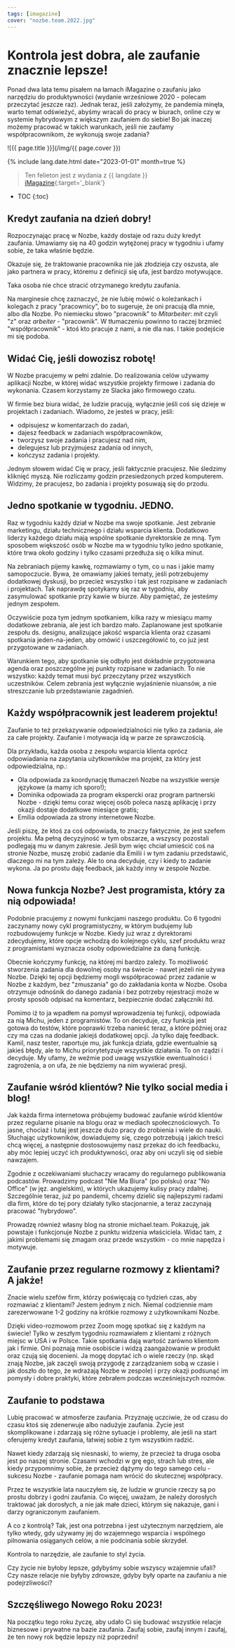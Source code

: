 ```yaml
---
tags: [imagazine]
cover: "nozbe.team.2022.jpg"
---
```


# Kontrola jest dobra, ale zaufanie znacznie lepsze!

Ponad dwa lata temu pisałem na łamach iMagazine o zaufaniu jako narzędziu do produktywności (wydanie wrześniowe 2020 - polecam przeczytać jeszcze raz). Jednak teraz, jeśli założymy, że pandemia minęła, warto temat odświeżyć, abyśmy wracali do pracy w biurach, online czy w systemie hybrydowym z większym zaufaniem do siebie! Bo jak inaczej możemy pracować w takich warunkach, jeśli nie zaufamy współpracownikom, że wykonują swoje zadania?

<!--More-->

![{{ page.title }}](/img/{{ page.cover }})

{% include lang.date.html date="2023-01-01" month=true %}

> Ten felieton jest z wydania z {{ langdate }} [iMagazine](https://imagazine.pl){:target='_blank'}

* TOC
{:toc}

## Kredyt zaufania na dzień dobry!

Rozpoczynając pracę w Nozbe, każdy dostaje od razu duży kredyt zaufania. Umawiamy się na 40 godzin wytężonej pracy w tygodniu i ufamy sobie, że taka właśnie będzie.

Okazuje się, że traktowanie pracownika nie jak złodzieja czy oszusta, ale jako partnera w pracy, któremu z definicji się ufa, jest bardzo motywujące.

Taka osoba nie chce stracić otrzymanego kredytu zaufania.

Na marginesie chcę zaznaczyć, że nie lubię mówić o koleżankach i kolegach z pracy "pracownicy", bo to sugeruje, że oni pracują dla mnie, albo dla Nozbe. Po niemiecku słowo "pracownik" to *Mitarbeiter*: *mit* czyli "z" oraz *arbeiter* - "pracownik". W tłumaczeniu powinno to raczej brzmieć "współpracownik" - ktoś kto pracuje z nami, a nie dla nas. I takie podejście mi się podoba.

## Widać Cię, jeśli dowozisz robotę!

W Nozbe pracujemy w pełni zdalnie. Do realizowania celów używamy aplikacji Nozbe, w której widać wszystkie projekty firmowe i zadania do wykonania. Czasem korzystamy ze Slacka jako firmowego czatu.

W firmie bez biura widać, że ludzie pracują, wyłącznie jeśli coś się dzieje w projektach i zadaniach. Wiadomo, że jesteś w pracy, jeśli:

- odpisujesz w komentarzach do zadań,
- dajesz feedback w zadaniach współpracowników,
- tworzysz swoje zadania i pracujesz nad nim,
- delegujesz lub przyjmujesz zadania od innych,
- kończysz zadania i projekty.

Jednym słowem widać Cię w pracy, jeśli faktycznie pracujesz. Nie śledzimy kliknięć myszą. Nie rozliczamy godzin przesiedzonych przed komputerem. Widzimy, że pracujesz, bo zadania i projekty posuwają się do przodu.

## Jedno spotkanie w tygodniu. JEDNO.

Raz w tygodniu każdy dział w Nozbe ma swoje spotkanie. Jest zebranie marketingu, działu technicznego i działu wsparcia klienta. Dodatkowo liderzy każdego działu mają wspólne spotkanie dyrektorskie ze mną. Tym sposobem większość osób w Nozbe ma w tygodniu tylko jedno spotkanie, które trwa około godziny i tylko czasami przedłuża się o kilka minut.

Na zebraniach pijemy kawkę, rozmawiamy o tym, co u nas i jakie mamy samopoczucie. Bywa, że omawiamy jakieś tematy, jeśli potrzebujemy dodatkowej dyskusji, bo przecież wszystko i tak jest rozpisane w zadaniach i projektach. Tak naprawdę spotykamy się raz w tygodniu, aby zasymulować spotkanie przy kawie w biurze. Aby pamiętać, że jesteśmy jednym zespołem.

Oczywiście poza tym jednym spotkaniem, kilka razy w miesiącu mamy dodatkowe zebrania, ale jest ich bardzo mało. Zaplanowane jest spotkanie zespołu ds. designu, analizujące jakość wsparcia klienta oraz czasami spotkania jeden-na-jeden, aby omówić i uszczegółowić to, co już jest przygotowane w zadaniach.

Warunkiem tego, aby spotkanie się odbyło jest dokładnie przygotowana agenda oraz poszczególne jej punkty rozpisane w zadaniach. To nie wszystko: każdy temat musi być przeczytany przez wszystkich uczestników. Celem zebrania jest wyłącznie wyjaśnienie niuansów, a nie streszczanie lub przedstawianie zagadnień.

## Każdy współpracownik jest leaderem projektu!

Zaufanie to też przekazywanie odpowiedzialności nie tylko za zadania, ale za całe projekty. Zaufanie i motywacja idą w parze ze sprawczością.

Dla przykładu, każda osoba z zespołu wsparcia klienta oprócz odpowiadania na zapytania użytkowników ma projekt, za który jest odpowiedzialna, np.:

- Ola odpowiada za koordynację tłumaczeń Nozbe na wszystkie wersje językowe (a mamy ich sporo!);
- Dominika odpowiada za program ekspercki oraz program partnerski Nozbe - dzięki temu coraz więcej osób poleca naszą aplikację i przy okazji dostaje dodatkowe miesiące gratis;
- Emilia odpowiada za strony internetowe Nozbe.

Jeśli piszę, że ktoś za coś odpowiada, to znaczy faktycznie, że jest szefem projektu. Ma pełną decyzyjność w tym obszarze, a wszyscy pozostali podlegają mu w danym zakresie. Jeśli bym więc chciał umieścić coś na stronie Nozbe, muszę zrobić zadanie dla Emilii i w tym zadaniu przedstawić, dlaczego mi na tym zależy. Ale to ona decyduje, czy i kiedy to zadanie wykona. Ja po prostu daję feedback, jak każdy inny w zespole Nozbe.

## Nowa funkcja Nozbe? Jest programista, który za nią odpowiada!

Podobnie pracujemy z nowymi funkcjami naszego produktu. Co 6 tygodni zaczynamy nowy cykl programistyczny, w którym budujemy lub rozbudowujemy funkcje w Nozbe. Kiedy już wraz z dyrektorami zdecydujemy, które opcje wchodzą do kolejnego cyklu, szef produktu wraz z programistami wyznacza osoby odpowiedzialne za daną funkcję.

Obecnie kończymy funkcję, na której mi bardzo zależy. To możliwość stworzenia zadania dla dowolnej osoby na świecie - nawet jeżeli nie używa Nozbe. Dzięki tej opcji będziemy mogli współpracować przez zadanie w Nozbe z każdym, bez "zmuszania" go do zakładania konta w Nozbe. Osoba otrzymuje odnośnik do danego zadania i bez potrzeby rejestracji może w prosty sposób odpisać na komentarz, bezpiecznie dodać załączniki itd.

Pomimo iż to ja wpadłem na pomysł wprowadzenia tej funkcji, odpowiada za nią Michu, jeden z programistów. To on decyduje, czy funkcja jest gotowa do testów, które poprawki trzeba nanieść teraz, a które później oraz czy ma czas na dodanie jakiejś dodatkowej opcji. Ja tylko daję feedback. Kamil, nasz tester, raportuje mu, jak funkcja działa, gdzie ewentualnie są jakieś błędy, ale to Michu priorytetyzuje wszystkie działania. To on rządzi i decyduje. My ufamy, że weźmie pod uwagę wszystkie ewentualności i zagrożenia, a on ufa, że nie będziemy na nim wywierać presji.

## Zaufanie wśród klientów? Nie tylko social media i blog!

Jak każda firma internetowa próbujemy budować zaufanie wśród klientów przez regularne pisanie na blogu oraz w mediach społecznościowych. To jasne, chociaż i tutaj jest jeszcze dużo pracy do zrobienia i wiele do nauki. Słuchając użytkowników, dowiadujemy się, czego potrzebują i jakich treści chcą więcej, a następnie dostosowujemy nasz przekaz do ich feedbacku, aby móc lepiej uczyć ich produktywności, oraz aby oni uczyli się od siebie nawzajem.

Zgodnie z oczekiwaniami słuchaczy wracamy do regularnego publikowania podcastów. Prowadzimy podcast "Nie Ma Biura" (po polsku) oraz "No Office" (w jęz. angielskim), w których ukazujemy kulisy pracy zdalnej. Szczególnie teraz, już po pandemii, chcemy dzielić się najlepszymi radami dla firm, które do tej pory działały tylko stacjonarnie, a teraz zaczynają pracować "hybrydowo".

Prowadzę również własny blog na stronie michael.team. Pokazuję, jak powstaje i funkcjonuje Nozbe z punktu widzenia właściciela. Widać tam, z jakimi problemami się zmagam oraz przede wszystkim - co mnie napędza i motywuje.

## Zaufanie przez regularne rozmowy z klientami? A jakże!

Znacie wielu szefów firm, którzy poświęcają co tydzień czas, aby rozmawiać z klientami? Jestem jednym z nich. Niemal codziennie mam zarezerwowane 1-2 godziny na krótkie rozmowy z użytkownikami Nozbe.

Dzięki video-rozmowom przez Zoom mogę spotkać się z każdym na świecie! Tylko w zeszłym tygodniu rozmawiałem z klientami z różnych miejsc w USA i w Polsce. Takie spotkania dają wartość zarówno klientom jak i firmie. Oni poznają mnie osobiście i widzą zaangażowanie w produkt oraz czują się docenieni. Ja mogę dopytać ich o wiele rzeczy (np. skąd znają Nozbe, jak zaczęli swoją przygodę z zarządzaniem sobą w czasie i jak doszło do tego, że wdrażają Nozbe w zespole) i przy okazji podsunąć im pomysły i dobre praktyki, które zebrałem podczas wcześniejszych rozmów.
  
## Zaufanie to podstawa  

Lubię pracować w atmosferze zaufania. Przyznaję uczciwie, że od czasu do czasu ktoś się zdenerwuje albo nadużyje zaufania. Życie jest skomplikowane i zdarzają się różne sytuacje i problemy, ale jeśli na start oferujemy kredyt zaufania, łatwiej sobie z tym wszystkim radzić.

Nawet kiedy zdarzają się niesnaski, to wiemy, że przecież ta druga osoba jest po naszej stronie. Czasami wchodzi w grę ego, strach lub stres, ale kiedy przypomnimy sobie, że przecież dążymy do tego samego celu - sukcesu Nozbe - zaufanie pomaga nam wrócić do skutecznej współpracy.

Przez te wszystkie lata nauczyłem się, że ludzie w gruncie rzeczy są po prostu dobrzy i godni zaufania. Co więcej, uważam, że należy dorosłych traktować jak dorosłych, a nie jak małe dzieci, którym się nakazuje, gani i darzy ograniczonym zaufaniem.

A co z kontrolą? Tak, jest ona potrzebna i jest użytecznym narzędziem, ale tylko wtedy, gdy używamy jej do wzajemnego wsparcia i wspólnego pilnowania osiąganych celów, a nie podcinania sobie skrzydeł.

Kontrola to narzędzie, ale zaufanie to styl życia.

Czy życie nie byłoby lepsze, gdybyśmy sobie wszyscy wzajemnie ufali? Czy nasze relacje nie byłyby zdrowsze, gdyby były oparte na zaufaniu a nie podejrzliwości?

## Szczęśliwego Nowego Roku 2023!

Na początku tego roku życzę, aby udało Ci się budować wszystkie relacje biznesowe i prywatne na bazie zaufania. Zaufaj sobie, zaufaj innym i zaufaj, że ten nowy rok będzie lepszy niż poprzedni!

[n]: https://michael.gratis/nozbe_pl
[np]: https://michael.gratis/nozbepersonal_pl